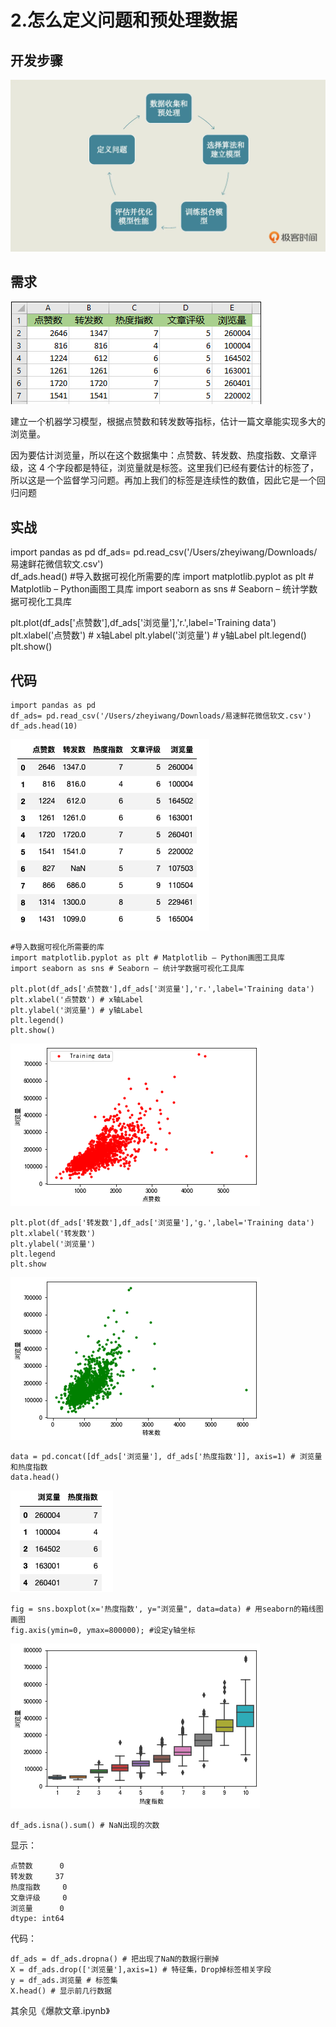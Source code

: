 # 2.怎么定义问题和预处理数据

## 开发步骤

![](Images/6.webp)


## 需求

![](Images/5.webp)

建立一个机器学习模型，根据点赞数和转发数等指标，估计一篇文章能实现多大的浏览量。

因为要估计浏览量，所以在这个数据集中：点赞数、转发数、热度指数、文章评级，这 4 个字段都是特征，浏览量就是标签。这里我们已经有要估计的标签了，所以这是一个监督学习问题。再加上我们的标签是连续性的数值，因此它是一个回归问题

## 实战

import pandas as pd
df_ads= pd.read_csv('/Users/zheyiwang/Downloads/易速鲜花微信软文.csv')   
df_ads.head()
#导入数据可视化所需要的库
import matplotlib.pyplot as plt # Matplotlib – Python画图工具库
import seaborn as sns # Seaborn – 统计学数据可视化工具库

plt.plot(df_ads['点赞数'],df_ads['浏览量'],'r.',label='Training data')
plt.xlabel('点赞数') # x轴Label
plt.ylabel('浏览量') # y轴Label
plt.legend()
plt.show()


## 代码

	import pandas as pd
	df_ads= pd.read_csv('/Users/zheyiwang/Downloads/易速鲜花微信软文.csv')   
	df_ads.head(10)
	
![](Images/7.png)

	#导入数据可视化所需要的库
	import matplotlib.pyplot as plt # Matplotlib – Python画图工具库
	import seaborn as sns # Seaborn – 统计学数据可视化工具库
	
	plt.plot(df_ads['点赞数'],df_ads['浏览量'],'r.',label='Training data')
	plt.xlabel('点赞数') # x轴Label
	plt.ylabel('浏览量') # y轴Label
	plt.legend()
	plt.show()
	
![](Images/8.png)	

	plt.plot(df_ads['转发数'],df_ads['浏览量'],'g.',label='Training data')
	plt.xlabel('转发数')
	plt.ylabel('浏览量')
	plt.legend
	plt.show
	
![](Images/9.png)			

	data = pd.concat([df_ads['浏览量'], df_ads['热度指数']], axis=1) # 浏览量和热度指数
	data.head()

![](Images/10.png)	

	fig = sns.boxplot(x='热度指数', y="浏览量", data=data) # 用seaborn的箱线图画图
	fig.axis(ymin=0, ymax=800000); #设定y轴坐标
	
![](Images/11.png)		

	df_ads.isna().sum() # NaN出现的次数

显示：

	点赞数      0
	转发数     37
	热度指数     0
	文章评级     0
	浏览量      0
	dtype: int64	

代码：
	
	df_ads = df_ads.dropna() # 把出现了NaN的数据行删掉
	X = df_ads.drop(['浏览量'],axis=1) # 特征集，Drop掉标签相关字段
	y = df_ads.浏览量 # 标签集
	X.head() # 显示前几行数据	
	
其余见《爆款文章.ipynb》